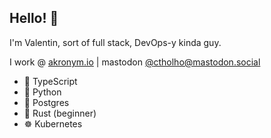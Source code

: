 ## Hello! 🫣

I'm Valentin, sort of full stack, DevOps-y kinda guy.

I work @ [akronym.io](https://akronym.io) | mastodon [@ctholho@mastodon.social](https://mastodon.social/@ctholho)

* 🔨 TypeScript
* 🐍 Python
* 🐘 Postgres
* 🦀 Rust (beginner)
* ☸️ Kubernetes
